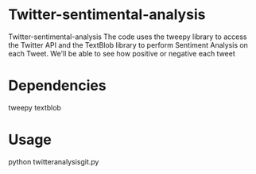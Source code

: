 # Twitter-sentimental-analysis
Twitter-sentimental-analysis
The code uses the tweepy library to access the Twitter API and the TextBlob library to perform Sentiment Analysis on each Tweet. We'll be able to see how positive or negative each tweet

# Dependencies
tweepy 
textblob

# Usage
python twitteranalysisgit.py


